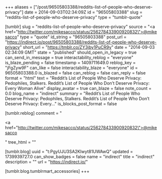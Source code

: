 +++
aliases = ["/post/96505803388/reddits-list-of-people-who-deserve-privacy"]
date = 2014-09-03T02:34:09Z
id = "96505803388"
slug = "reddits-list-of-people-who-deserve-privacy"
type = "tumblr-quote"

[tumblr]
slug = "reddits-list-of-people-who-deserve-privacy"
source = "<a href=\"http://twitter.com/mikesacco/status/256278433900920832\">@mikesacco</a>"
type = "quote"
id_string = "96505803388"
post_url = "https://indirect.io/post/96505803388/reddits-list-of-people-who-deserve-privacy"
short_url = "https://tmblr.co/ZY3jby1PuCR9y"
date = "2014-09-03 02:34:09 GMT"
state = "published"
should_open_in_legacy = true
can_send_in_message = true
interactability_reblog = "everyone"
is_blaze_pending = false
timestamp = 1409711649.0
reblog_key = "jFgZyw9F"
can_like = false
interactability_blaze = "everyone"
id = 96505803388.0
is_blazed = false
can_reblog = false
can_reply = false
format = "html"
text = "Reddit&rsquo;s List of People Who Deserve Privacy: Pedophiles, Stalkers. Reddit&rsquo;s List of People Who Don&rsquo;t Deserve Privacy: Every Woman Alive"
display_avatar = true
can_blaze = false
note_count = 0.0
blog_name = "indirect"
summary = "Reddit’s List of People Who Deserve Privacy: Pedophiles, Stalkers. Reddit’s List of People Who Don’t Deserve Privacy: Every..."
is_blocks_post_format = false

[tumblr.reblog]
comment = "<p><a href=\"http://twitter.com/mikesacco/status/256278433900920832\">@mikesacco</a></p>"
tree_html = ""

[tumblr.blog]
uuid = "t:PgyUJU3SA2Klwyt81UWAwQ"
updated = 1739939727.0
can_show_badges = false
name = "indirect"
title = "indirect"
description = ""
url = "https://indirect.io/"

[tumblr.blog.tumblrmart_accessories]
+++
